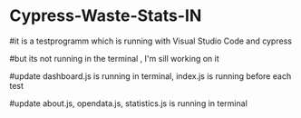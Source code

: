 # Cypress-Waste-Stats-IN
#it is a testprogramm which is running with Visual Studio Code and cypress

#but its not running in the terminal , I'm sill working on it


#update dashboard.js is running in terminal, index.js is running before each test

#update about.js, opendata.js, statistics.js is running in terminal

